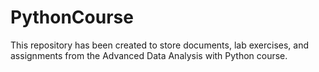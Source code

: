 # PythonCourse

This repository has been created to store documents, lab exercises, and assignments from the Advanced Data Analysis with Python course.
